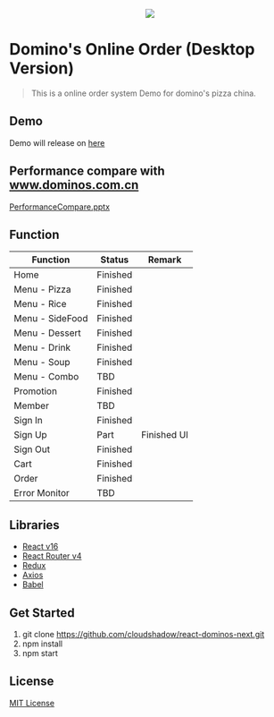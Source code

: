 <p align="center"><img src="https://user-images.githubusercontent.com/1182967/34776160-d0cdee06-f650-11e7-8119-b42c0c324e8f.png"/></p>

# Domino's Online Order (Desktop Version)
  > This is a online order system Demo for domino's pizza china.

## Demo
  Demo will release on [here](http://dominos.cloudshadow.me)

## Performance compare with www.dominos.com.cn
[PerformanceCompare.pptx](https://github.com/cloudshadow/react-dominos-next/files/2289561/Performance.pptx)

## Function
| Function        | Status        | Remark
| --------------- | ------------- | ------------------- |
| Home            | Finished      |
| Menu - Pizza    | Finished      |
| Menu - Rice     | Finished      | 
| Menu - SideFood | Finished      | 
| Menu - Dessert  | Finished      | 
| Menu - Drink    | Finished      | 
| Menu - Soup     | Finished      | 
| Menu - Combo    | TBD      |
| Promotion       | Finished      |
| Member          | TBD      |
| Sign In         | Finished      |
| Sign Up         | Part      | Finished UI 
| Sign Out        | Finished      |
| Cart            | Finished      | 
| Order           | Finished      | 
| Error Monitor   | TBD      | 

## Libraries
  * [React v16](https://reactjs.org/)
  * [React Router v4](https://reacttraining.com/react-router/)
  * [Redux](https://redux.js.org/)
  * [Axios](https://github.com/axios/axios)
  * [Babel](https://babeljs.io/)

## Get Started
1. git clone https://github.com/cloudshadow/react-dominos-next.git
2. npm install
3. npm start

## License

[MIT License](LICENSE)
